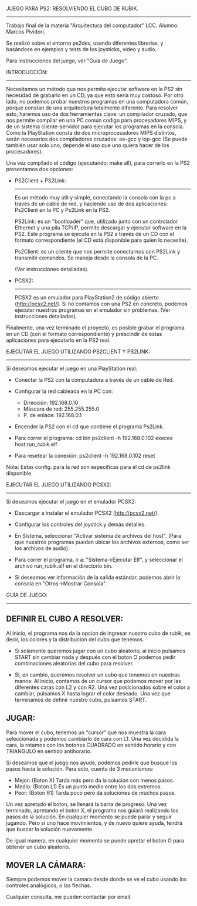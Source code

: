 
JUEGO PARA PS2: RESOLVIENDO EL CUBO DE RUBIK.
********************************************

 Trabajo final de la materia "Arquitectura del computador" LCC.
 Alumno: Marcos Pividori.

 Se realizó sobre el entorno ps2dev, usando diferentes librerias, y basándose en
 ejemplos y tests de los joysticks, video y audio.

 Para instrucciones del juego, ver "Guia de Juego".

INTRODUCCIÓN:
*************
 Necesitamos un método que nos permita ejecutar software en la PS2 sin necesidad
 de grabarlo en un CD, ya que esto sería muy costoso.
 Por otro lado, no podemos probar nuestros programas en una computadora común,
 porque constan de una arquitectura totalmente diferente. Para resolver esto,
 haremos uso de dos herramientas clave: un compilador cruzado, que nos permite
 compilar en una PC común codigo para procesadores MIPS, y de un sistema
 cliente-servidor para ejecutar los programas en la consola.
 Como la PlayStation consta de dos microprocesadores MIPS distintos, serán
 necesarios dos compiladores cruzados: ee-gcc y iop-gcc (Se puede también usar
 solo uno, depende el uso que uno quiera hacer de los procesadores).
 
 Una vez compilado el código (ejecutando: make all), para correrlo en la PS2
 presentamos dos opciones:

 - PS2Client + PS2Link:
   *******************
   Es un método muy útil y simple, conectando la consola con la pc a través de un
   cable de red, y haciendo uso de dos aplicaciones: Ps2Client en la PC y Ps2Link
   en la PS2.

   PS2Link: es un "bootloader" que, utilizado junto con un controlador Ethernet
   y una pila TCP/IP, permite descargar y ejecutar software en la PS2. Este
   programa se ejecuta en la PS2 a través de un CD con el formato correspondiente
   (el CD está disponible para quien lo necesite).

   Ps2Client: es un cliente que nos permite conectarnos con PS2Link y transmitir
   comandos. Se maneja desde la consola de la PC.

   (Ver instrucciones detalladas).

 - PCSX2:
   *****
   PCSX2 es un emulador para PlayStation2 de código abierto (http://pcsx2.net/). 
   Si no contamos con una PS2 en concreto, podemos ejecutar nuestros programas
   en el emulador sin problemas.
   (Ver instrucciones detalladas).

 Finalmente, una vez terminado el proyecto, es posible grabar el programa en un CD
 (con el formato correspondiente) y prescindir de estas aplicaciones para
 ejecutarlo en la PS2 real.


EJECUTAR EL JUEGO UTILIZANDO PS2CLIENT Y PS2LINK:
************************************************
 Si deseamos ejecutar el juego en una PlayStation real:
   + Conectar la PS2 con la computadora a través de un cable de Red.

   + Configurar la red cableada en la PC con:
      - Dirección: 192.168.0.10
      - Máscara de red: 255.255.255.0
      - P. de enlace: 192.168.0.1

   + Encender la PS2 con el cd que contiene el programa Ps2Link.

   + Para correr el programa:
       cd bin
       ps2client -h 192.168.0.102 execee host:run_rubik.elf

   + Para resetear la conexión:
       ps2client -h 192.168.0.102 reset

 Nota: Estas config. para la red son específicas para el cd de ps2link disponible.


EJECUTAR EL JUEGO UTILIZANDO PCSX2:
**********************************
 Si deseamos ejecutar el juego en el emulador PCSX2:
   + Descargar e instalar el emulador PCSX2 (http://pcsx2.net/).

   + Configurar los controles del joystick y demás detalles.

   + En Sistema, seleccionar "Activar sistema de archivos del host".
     (Para que nuestros programas puedan ubicar los archivos externos, como ser
      los archivos de audio).

   + Para correr el programa, ir a: "Sistema->Ejecutar Elf", y seleccionar
     el archivo run_rubik.elf en el directorio bin.

   + Si deseamos ver información de la salida estándar, podemos abrir la consola
     en "Otros->Mostrar Consola".


GUÍA DE JUEGO:
*************

 DEFINIR EL CUBO A RESOLVER:
 ---------------------------
 Al inicio, el programa nos da la opcion de ingresar nuestro cubo de rubik,
 es decir, los colores y la distribucion del cubo que tenemos.
 
 - Si solamente queremos jugar con un cubo aleatorio, al inicio pulsamos START
   sin cambiar nada y después con el boton O podemos pedir combinaciones
   aleatorias del cubo para resolver.

 - Si, en cambio, queremos resolver un cubo que tenemos en nuestras manos:
   Al inicio, contamos de un cursor que podemos mover por las diferentes caras
   con L2 y con R2.
   Una vez posicionados sobre el color a cambiar, pulsamos X hasta lograr el
   color deseado.
   Una vez que terminamos de definir nuestro cubo, pulsamos START.


 JUGAR:
 ------
 Para mover el cubo, tenemos un "cursor" que nos muestra la cara seleccionada y
 podemos cambiarlo de cara con L1. Una vez decidida la cara, la rotamos con los
 botones CUADRADO en sentido horario y con TRIANGULO en sentido antihorario.

 Si deseamos que el juego nos ayude, podemos pedirle que busque los pasos hacia
 la solución. Para esto, cuenta de 3 mecanismos:
   + Mejor: (Boton X) Tarda más pero da la solucion con menos pasos.
   + Medio: (Boton L1) Es un punto medio entre los dos extremos.
   + Peor: (Boton R1) Tarda poco pero da soluciones de muchos pasos.

 Un vez apretado el boton, se llenará la barra de progreso.
 Una vez terminado, apretando el boton X, el programa nos guiará realizando los
 pasos de la solución. En cualquier momento se puede parar y seguir jugando.
 Pero si uno hace movimientos, y de nuevo quiere ayuda, tendrá que buscar la
 solución nuevamente.

 De igual manera, en cualquier momento se puede apretar el boton O para obtener
 un cubo aleatorio.


 MOVER LA CÁMARA:
 ----------------
 Siempre podemos mover la camara desde donde se ve el cubo usando los controles
 analógicos, o las flechas.



Cualquier consulta, me pueden contactar por email.
